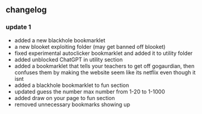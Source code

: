 ## changelog
### update 1
- added a new blackhole bookmarklet
- a new blooket exploiting folder (may get banned off blooket)
- fixed experimental autoclicker bookmarklet and added it to utility folder
- added unblocked ChatGPT in utility section
- added a bookmarklet that tells your teachers to get off gogaurdian, then confuses them by making the website seem like its netflix even though it isnt
- added a blackhole bookmarklet to fun section
- updated guess the number max number from 1-20 to 1-1000
- added draw on your page to fun section
- removed unnecessary bookmarks showing up
